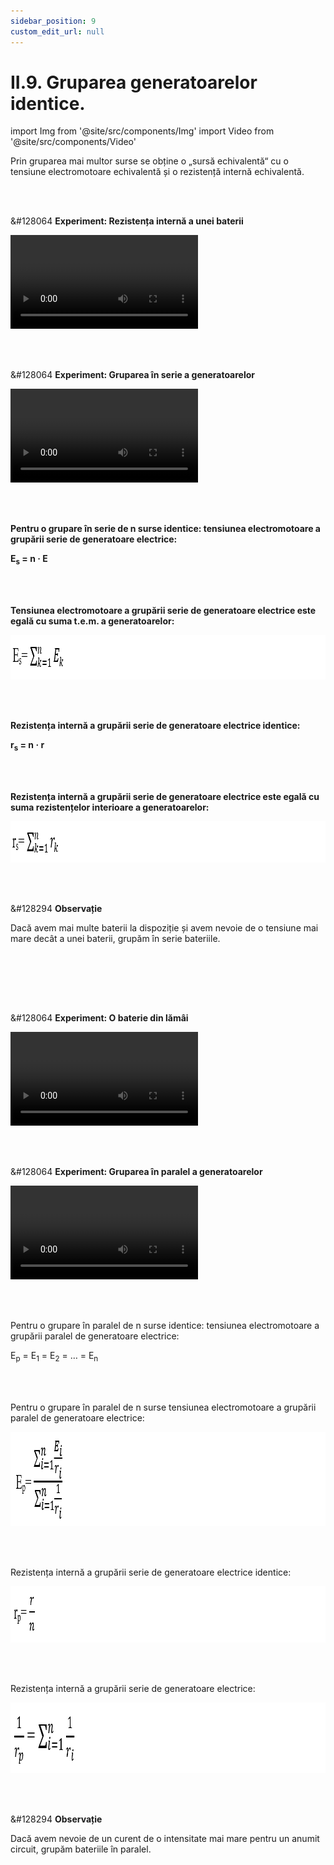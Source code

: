 ```yaml
---
sidebar_position: 9
custom_edit_url: null
---
```


# II.9. Gruparea generatoarelor identice.




import Img from '@site/src/components/Img'
import Video from '@site/src/components/Video'




<div class="alert alert--primary" role="alert">

Prin gruparea mai multor surse se obține o „sursă echivalentă“ cu o tensiune electromotoare echivalentă și o rezistență internă echivalentă.


</div>


<br></br>





<div class="alert alert--success" role="alert">

&#128064 **Experiment: Rezistența internă a unei baterii**



<Video src="https://www.youtube.com/embed/wnWxQOzvppc" lazy={false} />


**Materiale necesare:**     
Baterii electrice de diferite tensiuni electromotoare, rezistor, fire de legătură, ampermetru, voltmetru (multimetru).




<br></br>



**Descrierea experimentului:**
- Realizează următorul montaj legând în paralel bornele voltmetrului la bornele bateriei, pentru a-i determina tensiunea electromotoare, E. (pentru o baterie nouă apare înscrisă pe baterie).

<Img className="img-responsive4" src="fizica/clasa10/capitolul2/II-9-gruparea-generatoarelor-identice-poza1-experiment-cum-determinam-rezistenta-interna-a-unei-baterii-schema-circuit1_v2.png" width="1000" height="201" lazy={false} />

- Realizează circuitul din următorul montaj și notează indicațiile ampermetrului ( I ).

<Img className="img-responsive4" src="fizica/clasa10/capitolul2/II-9-gruparea-generatoarelor-identice-poza2-experiment-cum-determinam-rezistenta-interna-a-unei-baterii-schema-circuit2_v2.png" width="1000" height="257" lazy={false}  />

- Din expresia legii lui Ohm pentru întreg circuitul, scoatem  rezistența internă a bateriei :

<Img className="img-responsive4" src="fizica/clasa10/capitolul2/II-9-gruparea-generatoarelor-identice-poza3-experiment-cum-determinam-rezistenta-interna-a-unei-baterii-formula-intensitate_v2.png" width="1000" height="100" lazy={false} />


<br></br>
<br></br>



- Formula pentru rezistența internă:


<Img className="img-responsive4" src="fizica/clasa10/capitolul2/II-9-gruparea-generatoarelor-identice-poza4-experiment-cum-determinam-rezistenta-interna-a-unei-baterii-formula-rezistenta-interna_v2.png" width="1000" height="106" />

<br></br>
<br></br>



- Repetă întreaga procedură pentru altă baterie cu tensiune electromotoare diferită și trece datele în următorul tabel :


<Img className="img-responsive4" src="fizica/clasa10/capitolul2/II-9-gruparea-generatoarelor-identice-poza4bis-experiment-cum-determinam-rezistenta-interna-a-unei-baterii-tabel-date.png" width="1000" height="97" />

<br></br>
<br></br>



**Concluzia experimentului:**     
Fiecare sursă electrică de o anumită tensiune electromotoare are o anumită rezistență internă.


**Observație:**
> Pe măsură ce bateria “îmbătrânește” și gradul de deteriorare a bateriei crește (chiar dacă aceasta nu este folosită), rezistența internă a bateriei crește.



</div>





<br></br>


<div class="alert alert--success" role="alert">

&#128064 **Experiment: Gruparea în serie a generatoarelor**



<Video src="https://www.youtube.com/embed/G606D_sLgEs" />



**Materiale necesare:**    
Două baterii cu parametrii determinați în montajul anterior, un voltmetru, fire de legătură.


<br></br>

**Descrierea experimentului:**

- Măsoară, pe rând, tensiunea electromotoare a fiecărei baterii, legând în paralel voltmetrul la bornele bateriei. Notează-le cu E<sub>1</sub>, E<sub>2</sub>.
- Grupează două baterii în serie, legând borna plus a uneia la borna minus a celeilalte.


<Img className="img-responsive4" src="fizica/clasa10/capitolul2/II-9-gruparea-generatoarelor-identice-poza5-experiment-gruparea-in-serie-a-generatoarelor-schema-circuit1.png" width="1000" height="273" /> 



- Măsoară tensiunea electromotoare a grupării, E<sub>S</sub> (la mers în gol - fără să fie conectate în circuit).
- Compară E<sub>s</sub> cu E<sub>1</sub> + E<sub>2</sub>.




<br></br>

**Concluzia experimentului:**   
Tensiunea electromotoare echivalentă este suma tensiunilor electromotoare ale bateriilor din grupare.


Teorema a doua a lui Kirchhoff pentru circuitul analizat este:   
**E<sub>1</sub> + E<sub>2</sub> = I (R<sub>bec</sub> + r<sub>1</sub> + r<sub>2</sub>)**



Obținem legea lui Ohm pentru întregul circuit:


<Img className="img-responsive4" src="fizica/clasa10/capitolul2/II-9-gruparea-generatoarelor-identice-poza6-experiment-gruparea-in-serie-a-generatoarelor-calcul.png" width="1000" height="175" /> 




</div>



<br></br>









<div class="alert alert--primary" role="alert">

**Pentru o grupare în serie de n surse identice: tensiunea electromotoare a grupării serie de generatoare electrice:**

**E<sub>s</sub> = n · E**





</div>


<br></br>





<div class="alert alert--primary" role="alert">

**Tensiunea electromotoare a grupării serie de generatoare electrice este egală cu suma t.e.m. a generatoarelor:**



<Img className="img-responsive4" src="fizica/clasa10/capitolul2/II-9-gruparea-generatoarelor-identice-poza7-tensiunea-electromotoare-a-unei-grupari-serie-de-generatoare-electrice.png" width="1000" height="71" /> 





</div>




<br></br>





<div class="alert alert--primary" role="alert">


**Rezistența internă a grupării serie de generatoare electrice identice:**


**r<sub>s</sub> = n · r**



</div>



<br></br>






<div class="alert alert--primary" role="alert">


**Rezistența internă a grupării serie de generatoare electrice este egală cu suma rezistențelor interioare a generatoarelor:**


<Img className="img-responsive4" src="fizica/clasa10/capitolul2/II-9-gruparea-generatoarelor-identice-poza8-rezistenta-interna-a-unei-grupari-serie-de-generatoare-electrice.png" width="1000" height="66" /> 



</div>


<br></br>

<div class="alert alert--secondary" role="alert">

&#128294 **Observație**



Dacă avem mai multe baterii la dispoziție și avem nevoie de o tensiune mai mare decât a unei baterii, grupăm în serie bateriile.




</div>


<br></br>



<br></br>


<div class="alert alert--success" role="alert">

&#128064 **Experiment: O baterie din lămâi**


<Video src="https://www.youtube.com/embed/Xu9JAQnlpps" />



**Materiale necesare:**     
Lămâi, monede de 5 bani, agrafe de birou, fire de legătură, un voltmetru.

<br></br>

**Descrierea experimentului:**
- Introdu într-o lămâie într-o parte o monedă și în cealaltă parte agrafa de birou.
- Prinde câte un fir de legătură de monedă, respectiv de agrafă și conectează-le la un voltmetru în paralel. Notează tensiunea electromotoare a acesteia.
- Grupează în serie cu prima lămâie o altă lămâie, legând moneda uneia de agrafa celeilalte și leagă capetele acestei grupări la voltmetru în paralel. Notează tensiunea electromotoare a acestei grupări.
- Ce observi ?
  > Crește tensiunea electromotoare a grupării de lămâi.
- Dacă mai dispui de lămâi poți continua cu o grupare mai mare de baterii din lămâi.


<br></br>

**Concluzia experimentului:**   
Bateriile din lămâi generează curent electric ca și celelalte baterii, prin transformarea energiei chimice a reacțiilor care au loc între cele două metale diferite și sucul de lămâie în energie electrică.    
Prin legarea mai multor baterii în serie crește tensiunea electromotoare a grupării respective.




</div>



<br></br>


<div class="alert alert--success" role="alert">

&#128064 **Experiment: Gruparea în paralel a generatoarelor**



<Video src="https://www.youtube.com/embed/ZZ1arvfUIEI" />



**Materiale necesare:**    
Două baterii cu parametrii determinați în montajul anterior, un voltmetru, fire de legătură.

<br></br>

**Descrierea experimentului:**
- Măsoară, pe rând, tensiunea electromotoare a fiecărei baterii, legând în paralel voltmetrul la bornele bateriei. Notează-le cu E<sub>1</sub>, E<sub>2</sub>.
- Grupează două baterii în paralel, legând borna plus a uneia la borna plus a celeilalte și borna minus a uneia la borna minus a celeilalte.


<Img className="img-responsive4" src="fizica/clasa10/capitolul2/II-9-gruparea-generatoarelor-identice-poza9-experiment-gruparea-in-paralel-a-generatoarelor-schema-circuit.png" width="1000" height="325" /> 


- Măsoară tensiunea electromotoare la bornele grupării paralel la mers în gol, E<sub>p</sub>.


<br></br>




**Concluzia experimentului:**   
Pentru cazul particular în care cele două surse sunt identice se obține:   
E<sub>p</sub> = E<sub>1</sub> = E<sub>2</sub>




</div>



<br></br>




<div class="alert alert--primary" role="alert">

Pentru o grupare în paralel de n surse identice: tensiunea electromotoare a grupării paralel de generatoare electrice:

E<sub>p</sub> = E<sub>1</sub> = E<sub>2</sub> = … = E<sub>n</sub>


</div>




<br></br>




<div class="alert alert--primary" role="alert">

Pentru o grupare în paralel de n surse tensiunea electromotoare a grupării paralel  de generatoare electrice: 



<Img className="img-responsive4" src="fizica/clasa10/capitolul2/II-9-gruparea-generatoarelor-identice-poza10-tensiunea-electromotoare-a-unei-grupari-paralel-de-generatoare-electrice.png" width="1000" height="151" /> 



</div>


<br></br>



<div class="alert alert--primary" role="alert">


Rezistența internă a grupării serie de generatoare electrice identice:

<Img className="img-responsive4" src="fizica/clasa10/capitolul2/II-9-gruparea-generatoarelor-identice-poza11-rezistenta-interna-a-unei-grupari-paralel-de-generatoare-electrice-identice.png" width="1000" height="90" /> 


</div>


<br></br>



<div class="alert alert--primary" role="alert">


Rezistența internă a grupării serie de generatoare electrice:


<Img className="img-responsive4" src="fizica/clasa10/capitolul2/II-9-gruparea-generatoarelor-identice-poza12-rezistenta-interna-a-unei-grupari-paralel-de-generatoare-electrice.png" width="1000" height="113" /> 


</div>

<br></br>



<div class="alert alert--secondary" role="alert">

&#128294 **Observație**



Dacă avem nevoie de un curent de o intensitate mai mare pentru un anumit circuit, grupăm bateriile în paralel.



</div>


